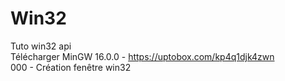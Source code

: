 # Win32
Tuto win32 api<br>
Télécharger MinGW 16.0.0 - https://uptobox.com/kp4q1djk4zwn <br>
000 - Création fenêtre win32 <br>


